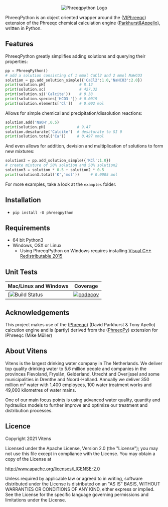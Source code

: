 <p align="center">		
   <img src="https://github.com/Vitens/phreeqpython/blob/master/logo.png" alt="Phreeqpython Logo"/>		
 </p>
 
PhreeqPython is an object oriented wrapper around the ([VIPhreeqc](https://www.github.com/Vitens/VIPhreeqc)) extension of the Phreeqc chemical calculation engine ([Parkhurst&Appello](http://wwwbrr.cr.usgs.gov/projects/GWC_coupled/phreeqc/)), written in Python.

## Features
PhreeqPython greatly simplifies adding solutions and querying their properties:

```python
pp = PhreeqPython()
# add a solution consisting of 1 mmol CaCl2 and 2 mmol NaHCO3
solution = pp.add_solution_simple({'CaCl2':1.0,'NaHCO3':2.0})
print(solution.pH)               # 8.12
print(solution.sc)               # 427.32
print(solution.si('Calcite'))    # 0.38
print(solution.species['HCO3-']) # 0.0019
print(solution.elements['Cl'])   # 0.002 mol
```
Allows for simple chemical and precipitation/dissolution reactions:
```python
solution.add('NaOH',0.5)
print(solution.pH)              # 9.47
solution.desaturate('Calcite')  # desaturate to SI 0
print(solution.total('Ca'))     # 0.497 mmol
```
And even allows for addition, devision and multiplication of solutions to form new mixtures:
```python
solution2 = pp.add_solution_simple({'KCl':1.0})
# create mixture of 50% solution and 50% solution2
solution3 = solution * 0.5 + solution2 * 0.5
print(solution3.total('K','mol'))     # 0.0005 mol
```
For more examples, take a look at the `examples` folder.

## Installation
* ```pip install -U phreeqpython```

## Requirements
* 64 bit Python3
* Windows, OSX or Linux
  * Using PhreeqPython on Windows requires installing [Visual C++ Redistributable 2015](https://www.microsoft.com/en-us/download/details.aspx?id=48145)

## Unit Tests
| **Mac/Linux** and **Windows** | **Coverage** |
|---|---|
| [![Build Status](https://github.com/DocMT/phreeqpython/actions/workflows/python-package.yml/badge.svg) | [![codecov](https://codecov.io/gh/Vitens/phreeqpython/branch/master/graph/badge.svg)](https://codecov.io/gh/Vitens/phreeqpython) |


## Acknowledgements
This project makes use of the ([Phreeqc](http://wwwbrr.cr.usgs.gov/projects/GWC_coupled/phreeqc/)) (David Parkhurst & Tony Apello) calcution engine and is (partly) derived from the ([PhreeqPy]([http://www.phreeqpy.com])) extension for IPhreeqc (Mike Müller)

## About Vitens

Vitens is the largest drinking water company in The Netherlands. We deliver top quality drinking water to 5.6 million people and companies in the provinces Flevoland, Fryslân, Gelderland, Utrecht and Overijssel and some municipalities in Drenthe and Noord-Holland. Annually we deliver 350 million m³ water with 1,400 employees, 100 water treatment works and 49,000 kilometres of water mains.

One of our main focus points is using advanced water quality, quantity and hydraulics models to further improve and optimize our treatment and distribution processes.

## Licence

Copyright 2021 Vitens

Licensed under the Apache License, Version 2.0 (the "License"); you may not use this file except in compliance with the License. You may obtain a copy of the License at

http://www.apache.org/licenses/LICENSE-2.0

Unless required by applicable law or agreed to in writing, software distributed under the License is distributed on an "AS IS" BASIS, WITHOUT WARRANTIES OR CONDITIONS OF ANY KIND, either express or implied. See the License for the specific language governing permissions and limitations under the License.
